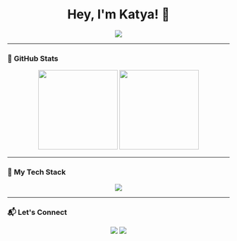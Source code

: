 <h1 align="center">Hey, I'm Katya! 🚀</h1>

<p align="center">
  <img src="https://readme-typing-svg.herokuapp.com?color=facd60&lines=Frontend%20Developer%20%7C%20UI%2FUX%20Designer%20%7C%20Java%20%7C%20Unity%20%7C%20App%20Developer;Passionate%20about%20creating%20cool%20experiences;Always%20learning%20and%20exploring!&center=true&width=550&height=50">
</p>

---

### 🌟 **GitHub Stats**
<div align="center"> 
  <img height="180em" src="https://github-readme-stats.vercel.app/api?username=katyazubareva&show_icons=true&theme=tokyonight&hide_border=true&bg_color=1a1b27&title_color=facd60&icon_color=e1ac00&text_color=c0caf5" /> 
  <img height="180em" src="https://streak-stats.demolab.com?user=KatyaZubareva&theme=tokyonight&hide_border=true&border_radius=8" /> 
</div>

---

### 🎨 **My Tech Stack**
<p align="center">
  <img src="https://skillicons.dev/icons?i=unity,cs,java,cpp,python,js,html,css,react,figma,flutter,git" />
</p>

---

### 📬 **Let's Connect**
<p align="center">
  <a href="https://www.behance.net/katyazubareva"><img src="https://img.shields.io/badge/-Behance-0057ff?style=for-the-badge&logo=behance&logoColor=white" /></a>
  <a href="https://github.com/KatyaZubareva"><img src="https://img.shields.io/badge/-GitHub-181717?style=for-the-badge&logo=github&logoColor=white" /></a>
</p>

